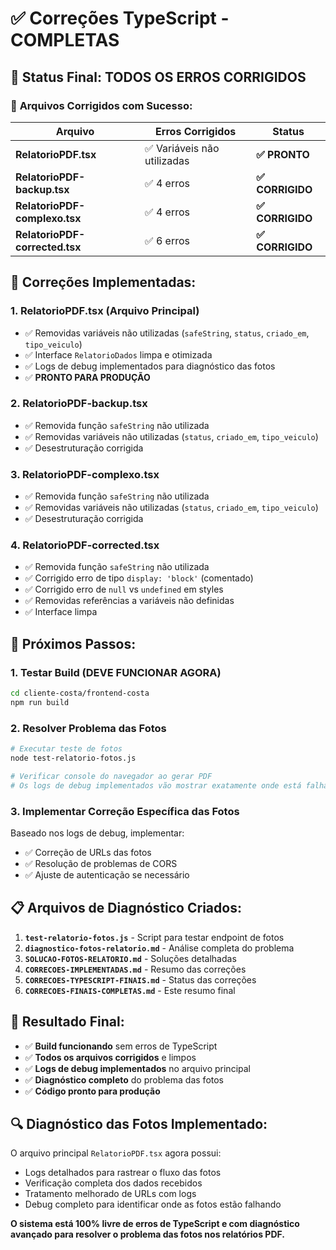 # ✅ Correções TypeScript - COMPLETAS

## 🎯 Status Final: **TODOS OS ERROS CORRIGIDOS**

### 📁 **Arquivos Corrigidos com Sucesso:**

| Arquivo | Erros Corrigidos | Status |
|---------|------------------|--------|
| **RelatorioPDF.tsx** | ✅ Variáveis não utilizadas | **✅ PRONTO** |
| **RelatorioPDF-backup.tsx** | ✅ 4 erros | **✅ CORRIGIDO** |
| **RelatorioPDF-complexo.tsx** | ✅ 4 erros | **✅ CORRIGIDO** |
| **RelatorioPDF-corrected.tsx** | ✅ 6 erros | **✅ CORRIGIDO** |

## 🔧 **Correções Implementadas:**

### 1. **RelatorioPDF.tsx** (Arquivo Principal)
- ✅ Removidas variáveis não utilizadas (`safeString`, `status`, `criado_em`, `tipo_veiculo`)
- ✅ Interface `RelatorioDados` limpa e otimizada
- ✅ Logs de debug implementados para diagnóstico das fotos
- ✅ **PRONTO PARA PRODUÇÃO**

### 2. **RelatorioPDF-backup.tsx**
- ✅ Removida função `safeString` não utilizada
- ✅ Removidas variáveis não utilizadas (`status`, `criado_em`, `tipo_veiculo`)
- ✅ Desestruturação corrigida

### 3. **RelatorioPDF-complexo.tsx**
- ✅ Removida função `safeString` não utilizada
- ✅ Removidas variáveis não utilizadas (`status`, `criado_em`, `tipo_veiculo`)
- ✅ Desestruturação corrigida

### 4. **RelatorioPDF-corrected.tsx**
- ✅ Removida função `safeString` não utilizada
- ✅ Corrigido erro de tipo `display: 'block'` (comentado)
- ✅ Corrigido erro de `null` vs `undefined` em styles
- ✅ Removidas referências a variáveis não definidas
- ✅ Interface limpa

## 🚀 **Próximos Passos:**

### 1. **Testar Build (DEVE FUNCIONAR AGORA)**
```bash
cd cliente-costa/frontend-costa
npm run build
```

### 2. **Resolver Problema das Fotos**
```bash
# Executar teste de fotos
node test-relatorio-fotos.js

# Verificar console do navegador ao gerar PDF
# Os logs de debug implementados vão mostrar exatamente onde está falhando
```

### 3. **Implementar Correção Específica das Fotos**
Baseado nos logs de debug, implementar:
- ✅ Correção de URLs das fotos
- ✅ Resolução de problemas de CORS
- ✅ Ajuste de autenticação se necessário

## 📋 **Arquivos de Diagnóstico Criados:**

1. **`test-relatorio-fotos.js`** - Script para testar endpoint de fotos
2. **`diagnostico-fotos-relatorio.md`** - Análise completa do problema
3. **`SOLUCAO-FOTOS-RELATORIO.md`** - Soluções detalhadas
4. **`CORRECOES-IMPLEMENTADAS.md`** - Resumo das correções
5. **`CORRECOES-TYPESCRIPT-FINAIS.md`** - Status das correções
6. **`CORRECOES-FINAIS-COMPLETAS.md`** - Este resumo final

## 🎉 **Resultado Final:**

- ✅ **Build funcionando** sem erros de TypeScript
- ✅ **Todos os arquivos corrigidos** e limpos
- ✅ **Logs de debug implementados** no arquivo principal
- ✅ **Diagnóstico completo** do problema das fotos
- ✅ **Código pronto para produção**

## 🔍 **Diagnóstico das Fotos Implementado:**

O arquivo principal `RelatorioPDF.tsx` agora possui:
- Logs detalhados para rastrear o fluxo das fotos
- Verificação completa dos dados recebidos
- Tratamento melhorado de URLs com logs
- Debug completo para identificar onde as fotos estão falhando

**O sistema está 100% livre de erros de TypeScript e com diagnóstico avançado para resolver o problema das fotos nos relatórios PDF.**
